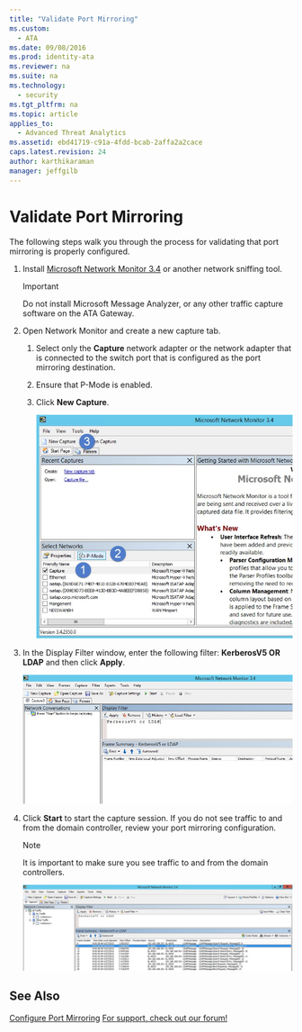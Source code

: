 ```yaml
---
title: "Validate Port Mirroring"
ms.custom: 
  - ATA
ms.date: 09/08/2016
ms.prod: identity-ata
ms.reviewer: na
ms.suite: na
ms.technology: 
  - security
ms.tgt_pltfrm: na
ms.topic: article
applies_to: 
  - Advanced Threat Analytics
ms.assetid: ebd41719-c91a-4fdd-bcab-2affa2a2cace
caps.latest.revision: 24
author: karthikaraman
manager: jeffgilb
---
```

# Validate Port Mirroring
The following steps walk you through the process for validating that port mirroring is properly configured.

1.  Install [Microsoft Network Monitor 3.4](http://www.microsoft.com/download/details.aspx?id=4865) or another network sniffing tool.

    > [!IMPORTANT]
    > Do not install Microsoft Message Analyzer, or any other traffic capture software on the ATA Gateway.

2.  Open Network Monitor and create a new capture tab.

    1.  Select only the **Capture** network adapter or the network adapter that is connected to the switch port that is configured as the port mirroring destination.

    2.  Ensure that P-Mode is enabled.

    3.  Click **New Capture**.

        ![The steps to create a new capture for ATA Port Mirroring](../../ems/ATA_Content/media/ATA-Port-Mirroring-Capture.jpg "ATA Port Mirroring Capture")

3.  In the Display Filter window, enter the following filter: **KerberosV5 OR LDAP** and then click **Apply**.

    ![ATA Port Mirroring filter settings for the capture](../../ems/ATA_Content/media/ATA-Port-Mirroring-filter-settings.jpg "ATA Port Mirroring filter settings")

4.  Click **Start** to start the capture session. If you do not see traffic to and from the domain controller, review your port mirroring configuration.

    > [!NOTE]
    > It is important to make sure you see traffic to and from the domain controllers.
    > 
    > ![Traffic to and from the domain controller](../../ems/ATA_Content/media/ATA-Port-Mirroring-Capture-traffic.jpg "ATA Port Mirroring Capture traffic")

## See Also
[Configure Port Mirroring](../../ems/ATA_Content/Configure-Port-Mirroring.md)
 [For support, check out our forum!](https://social.technet.microsoft.com/Forums/security/en-US/home?forum=mata)

